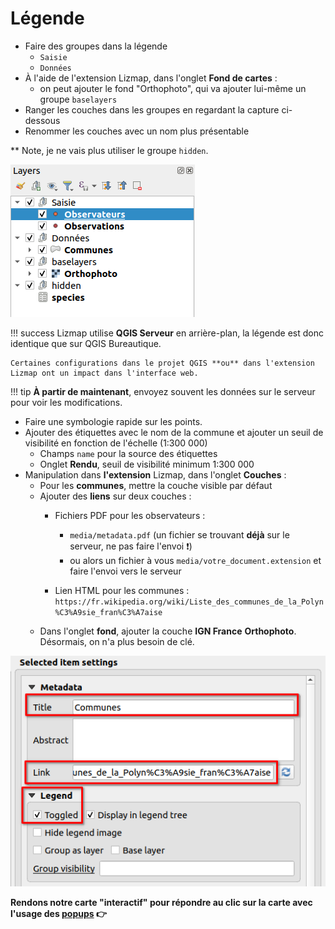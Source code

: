 # Légende

* Faire des groupes dans la légende
    * `Saisie`
    * `Données`
* À l'aide de l'extension Lizmap, dans l'onglet **Fond de cartes** :
    * on peut ajouter le fond "Orthophoto", qui va ajouter lui-même un groupe `baselayers`
* Ranger les couches dans les groupes en regardant la capture ci-dessous  
* Renommer les couches avec un nom plus présentable

** Note, je ne vais plus utiliser le groupe ``hidden``.

![legend](../media/legend.png)

!!! success
    Lizmap utilise **QGIS Serveur** en arrière-plan, la légende est donc identique que sur QGIS Bureautique.

    Certaines configurations dans le projet QGIS **ou** dans l'extension Lizmap ont un impact dans l'interface web.

!!! tip
    **À partir de maintenant**, envoyez souvent les données sur le serveur pour voir les modifications.

* Faire une symbologie rapide sur les points.
* Ajouter des étiquettes avec le nom de la commune et ajouter un seuil de visibilité en fonction de l'échelle (1:300 000)
    * Champs `name` pour la source des étiquettes
    * Onglet **Rendu**, seuil de visibilité minimum 1:300 000
* Manipulation dans **l'extension** Lizmap, dans l'onglet **Couches** :
    * Pour les **communes**, mettre la couche visible par défaut
    * Ajouter des **liens** sur deux couches :
        * Fichiers PDF pour les observateurs :

            * `media/metadata.pdf` (un fichier se trouvant **déjà** sur le serveur, ne pas faire l'envoi ❗)
            * ou alors un fichier à vous `media/votre_document.extension` et faire l'envoi vers le serveur

        * Lien HTML pour les communes : `https://fr.wikipedia.org/wiki/Liste_des_communes_de_la_Polyn%C3%A9sie_fran%C3%A7aise`
    * Dans l'onglet **fond**, ajouter la couche **IGN France** **Orthophoto**. Désormais, on n'a plus besoin de clé.

![Lizmap layer properties](../media/lizmap_layer_properties.png)

**Rendons notre carte "interactif" pour répondre au clic sur la carte avec l'usage des [popups](./lizmap-short-04-popups.md) 👉**
